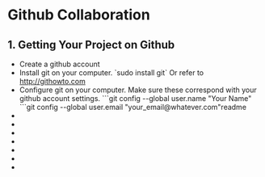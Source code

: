 <h1>Github Collaboration</h1>

<h2>1. Getting Your Project on Github</h2>

<ul>
	<li>Create a github account</li>
	<li>Install git on your computer. `sudo install git` Or refer to <a href="http://githowto.com">http://githowto.com </a>
	</li>
	<li>Configure git on your computer. Make sure these correspond with your github account settings.
		```git config --global user.name "Your Name"
		```git config --global user.email "your_email@whatever.com"readme
	</li>
	<li></li>
	<li></li>
	<li></li>
	<li></li>
	<li></li>
	<li></li>
	<li></li>
</ul>